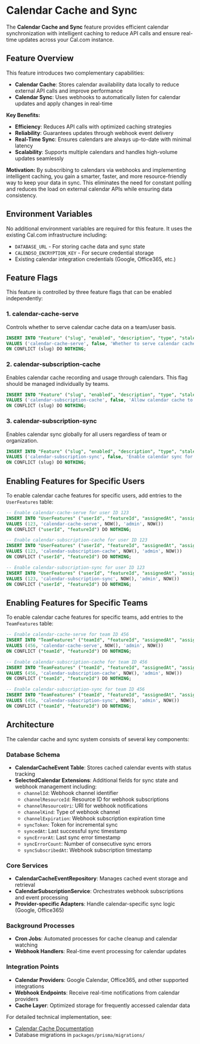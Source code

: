 # Calendar Cache and Sync

The **Calendar Cache and Sync** feature provides efficient calendar synchronization with intelligent caching to reduce API calls and ensure real-time updates across your Cal.com instance.

## Feature Overview

This feature introduces two complementary capabilities:

- **Calendar Cache**: Stores calendar availability data locally to reduce external API calls and improve performance
- **Calendar Sync**: Uses webhooks to automatically listen for calendar updates and apply changes in real-time

**Key Benefits:**
- **Efficiency**: Reduces API calls with optimized caching strategies
- **Reliability**: Guarantees updates through webhook event delivery  
- **Real-Time Sync**: Ensures calendars are always up-to-date with minimal latency
- **Scalability**: Supports multiple calendars and handles high-volume updates seamlessly

**Motivation:**
By subscribing to calendars via webhooks and implementing intelligent caching, you gain a smarter, faster, and more resource-friendly way to keep your data in sync. This eliminates the need for constant polling and reduces the load on external calendar APIs while ensuring data consistency.

## Environment Variables

No additional environment variables are required for this feature. It uses the existing Cal.com infrastructure including:
- `DATABASE_URL` - For storing cache data and sync state
- `CALENDSO_ENCRYPTION_KEY` - For secure credential storage
- Existing calendar integration credentials (Google, Office365, etc.)

## Feature Flags

This feature is controlled by three feature flags that can be enabled independently:

### 1. calendar-cache-serve
Controls whether to serve calendar cache data on a team/user basis.

```sql
INSERT INTO "Feature" ("slug", "enabled", "description", "type", "stale", "lastUsedAt", "createdAt", "updatedAt", "updatedBy") 
VALUES ('calendar-cache-serve', false, 'Whether to serve calendar cache by default or not on a team/user basis.', 'OPERATIONAL', false, NULL, NOW(), NOW(), NULL) 
ON CONFLICT (slug) DO NOTHING;
```

### 2. calendar-subscription-cache  
Enables calendar cache recording and usage through calendars. This flag should be managed individually by teams.

```sql
INSERT INTO "Feature" ("slug", "enabled", "description", "type", "stale", "lastUsedAt", "createdAt", "updatedAt", "updatedBy") 
VALUES ('calendar-subscription-cache', false, 'Allow calendar cache to be recorded and used through calendars.', 'OPERATIONAL', false, NULL, NOW(), NOW(), NULL) 
ON CONFLICT (slug) DO NOTHING;
```

### 3. calendar-subscription-sync
Enables calendar sync globally for all users regardless of team or organization.

```sql
INSERT INTO "Feature" ("slug", "enabled", "description", "type", "stale", "lastUsedAt", "createdAt", "updatedAt", "updatedBy") 
VALUES ('calendar-subscription-sync', false, 'Enable calendar sync for all calendars globally.', 'OPERATIONAL', false, NULL, NOW(), NOW(), NULL) 
ON CONFLICT (slug) DO NOTHING;
```

## Enabling Features for Specific Users

To enable calendar cache features for specific users, add entries to the `UserFeatures` table:

```sql
-- Enable calendar-cache-serve for user ID 123
INSERT INTO "UserFeatures" ("userId", "featureId", "assignedAt", "assignedBy", "updatedAt") 
VALUES (123, 'calendar-cache-serve', NOW(), 'admin', NOW()) 
ON CONFLICT ("userId", "featureId") DO NOTHING;

-- Enable calendar-subscription-cache for user ID 123  
INSERT INTO "UserFeatures" ("userId", "featureId", "assignedAt", "assignedBy", "updatedAt") 
VALUES (123, 'calendar-subscription-cache', NOW(), 'admin', NOW()) 
ON CONFLICT ("userId", "featureId") DO NOTHING;

-- Enable calendar-subscription-sync for user ID 123
INSERT INTO "UserFeatures" ("userId", "featureId", "assignedAt", "assignedBy", "updatedAt") 
VALUES (123, 'calendar-subscription-sync', NOW(), 'admin', NOW()) 
ON CONFLICT ("userId", "featureId") DO NOTHING;
```

## Enabling Features for Specific Teams

To enable calendar cache features for specific teams, add entries to the `TeamFeatures` table:

```sql
-- Enable calendar-cache-serve for team ID 456
INSERT INTO "TeamFeatures" ("teamId", "featureId", "assignedAt", "assignedBy", "updatedAt") 
VALUES (456, 'calendar-cache-serve', NOW(), 'admin', NOW()) 
ON CONFLICT ("teamId", "featureId") DO NOTHING;

-- Enable calendar-subscription-cache for team ID 456
INSERT INTO "TeamFeatures" ("teamId", "featureId", "assignedAt", "assignedBy", "updatedAt") 
VALUES (456, 'calendar-subscription-cache', NOW(), 'admin', NOW()) 
ON CONFLICT ("teamId", "featureId") DO NOTHING;

-- Enable calendar-subscription-sync for team ID 456
INSERT INTO "TeamFeatures" ("teamId", "featureId", "assignedAt", "assignedBy", "updatedAt") 
VALUES (456, 'calendar-subscription-sync', NOW(), 'admin', NOW()) 
ON CONFLICT ("teamId", "featureId") DO NOTHING;
```

## Architecture

The calendar cache and sync system consists of several key components:

### Database Schema
- **CalendarCacheEvent Table**: Stores cached calendar events with status tracking
- **SelectedCalendar Extensions**: Additional fields for sync state and webhook management including:
  - `channelId`: Webhook channel identifier
  - `channelResourceId`: Resource ID for webhook subscriptions
  - `channelResourceUri`: URI for webhook notifications
  - `channelKind`: Type of webhook channel
  - `channelExpiration`: Webhook subscription expiration time
  - `syncToken`: Token for incremental sync
  - `syncedAt`: Last successful sync timestamp
  - `syncErrorAt`: Last sync error timestamp
  - `syncErrorCount`: Number of consecutive sync errors
  - `syncSubscribedAt`: Webhook subscription timestamp

### Core Services
- **CalendarCacheEventRepository**: Manages cached event storage and retrieval
- **CalendarSubscriptionService**: Orchestrates webhook subscriptions and event processing
- **Provider-specific Adapters**: Handle calendar-specific sync logic (Google, Office365)

### Background Processes
- **Cron Jobs**: Automated processes for cache cleanup and calendar watching
- **Webhook Handlers**: Real-time event processing for calendar updates

### Integration Points
- **Calendar Providers**: Google Calendar, Office365, and other supported integrations
- **Webhook Endpoints**: Receive real-time notifications from calendar providers
- **Cache Layer**: Optimized storage for frequently accessed calendar data

For detailed technical implementation, see:
- [Calendar Cache Documentation](../calendar-cache/CalendarCache.md)
- Database migrations in `packages/prisma/migrations/`   

